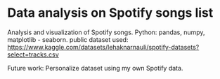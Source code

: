 # Data analysis on Spotify songs list

Analysis and visualization of Spotify songs.
Python: pandas, numpy, matplotlib - seaborn.
public dataset used: https://www.kaggle.com/datasets/lehaknarnauli/spotify-datasets?select=tracks.csv


Future work: Personalize dataset using my own Spotify data.

